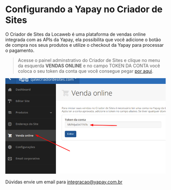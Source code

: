 # Configurando a Yapay no Criador de Sites


O Criador de Sites da Locaweb é uma plataforma de vendas online integrada com as APIs da Yapay, ela possibilita que você adicione o botão de compra nos seus produtos e utilize o checkout da Yapay para processar o pagamento.


> Acesse o painel adminstrativo do Criador de Sites e clique no menu da esquerda **VENDAS ONLINE** e no campo TOKEN DA CONTA você coloca o seu token da conta que você consegue pegar [por aqui](README.md#obter-token-de-integra%C3%A7%C3%A3o).



![Yapay Criador Sites Locaweb](/images/criador/criador_sites.png "Yapay Criador Sites Locaweb")


Dúvidas envie um email para integracao@yapay.com.br
